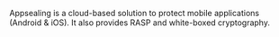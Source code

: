 Appsealing is a cloud-based solution to protect mobile applications (Android & iOS). It also provides RASP and white-boxed cryptography.

